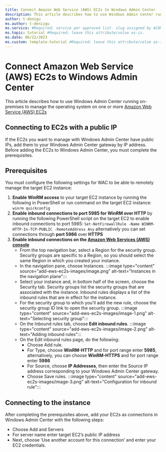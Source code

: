 ```yaml
---
title: Connect Amazon Web Service (AWS) EC2s to Windows Admin Center
description: This article describes how to use Windows Admin Center running on-premises to manage the operating system on one or more on Amazon Web Service (AWS) EC2s.
author: t-denigu
ms.author: t-denizgu
ms.service: #Required; service per approved list. slug assigned by ACOM.
ms.topic: tutorial #Required; leave this attribute/value as-is.
ms.date: 06/22/2023
ms.custom: template-tutorial #Required; leave this attribute/value as-is.
---
```



# Connect Amazon Web Service (AWS) EC2s to Windows Admin Center 

This article describes how to use Windows Admin Center running on-premises to manage the operating system on one or more  [Amazon Web Service (AWS) EC2s](https://docs.aws.amazon.com/AWSEC2/latest/UserGuide/concepts.html)



## Connecting to EC2s with a public IP

If the EC2s you want to manage with Windows Admin Center have public IPs, add them to your Windows Admin Center gateway by IP address. Before adding the EC2s to Windows Admin Center, you must complete the prerequisites.

## Prerequisites

You must configure the following settings for WAC to be able to remotely manage the target EC2 instance:

1. **Enable WinRM access** to your target EC2 instance by running the following in PowerShell or run command on the target EC2 instance:  `winrm quickconfig`
1. **Enable inbound connections to port 5985 for WinRM over HTTP** by running the following PowerShell script on the target EC2 to enable inbound connections to port 5985:  `Set-NetFirewallRule -Name WINRM-HTTP-In-TCP-PUBLIC -RemoteAddress Any` alternatively you can set connections through **port 5986** over **HTTPS**
1. **Enable inbound connections on the [Amazon Web Services (AWS) console](https://aws.amazon.com/console/)**
    - From the top navigation bar, select a Region for the security group. Security groups are specific to a Region, so you should select the same Region in which you created your instance.
    - In the navigation pane, choose Instances.
    :::image type="content" source="add-ews-ec2s-images/image.png" alt-text="Instances in the navigation plane":::
    - Select your instance and, in bottom half of the screen, choose the Security tab. Security groups list the security groups that are associated with the instance. Inbound rules displays a list of the inbound rules that are in effect for the instance.
    - For the security group to which you'll add the new rule, choose the security group ID link to open the security group.
    :::image type="content" source="add-ews-ec2s-images/image-1.png" alt-text="Selecting security group":::
    - On the Inbound rules tab, choose **Edit inbound rules**.
    :::image type="content" source="add-ews-ec2s-images/image-2.png" alt-text="Adding inbound rules":::
    - On the Edit inbound rules page, do the following:
        - Choose Add rule.
        - For Type, choose **WinRM-HTTP** and for port range enter **5985**, alternatively, you can choose **WinRM-HTTPS** and for port range enter **5986**
        - For Source, choose **IP Addresses**, then enter the Source IP address corresponding to your Windows Admin Center gateway.
        - Choose Save rules.
    :::image type="content" source="add-ews-ec2s-images/image-3.png" alt-text="Configuration for inbound rule":::

## Connecting to the instance
After completing the prerequisites above, add your EC2s as connections in Windows Admin Center with the following steps:
- Choose Add and Servers
- For server name enter target EC2’s public IP address
- Next, choose ‘Use another account for this connection’ and enter your EC2 credentials.
